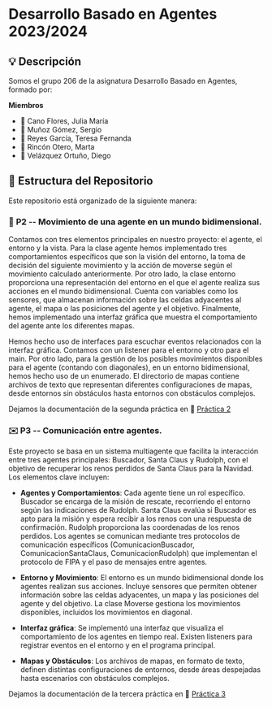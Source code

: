 # Desarrollo Basado en Agentes   2023/2024
## :bulb: Descripción 

Somos el grupo 206 de la asignatura Desarrollo Basado en Agentes, formado por:

**Miembros**

- :bust_in_silhouette: Cano Flores, Julia María 
- :bust_in_silhouette: Muñoz Gómez, Sergio 
- :bust_in_silhouette: Reyes García, Teresa Fernanda
- :bust_in_silhouette: Rincón Otero, Marta
- :bust_in_silhouette: Velázquez Ortuño, Diego

## :file_folder: Estructura del Repositorio

Este repositorio está organizado de la siguiente manera:

### :pushpin: **P2** -- Movimiento de una agente en un mundo bidimensional.

Contamos con tres elementos principales en nuestro proyecto: el agente, el entorno y la vista. Para la clase agente hemos implementado tres comportamientos específicos que son la visión del entorno, la toma de decisión del siguiente movimiento y la acción de moverse según el movimiento calculado anteriormente. Por otro lado, la clase entorno proporciona una representación del entorno en el que el agente realiza sus acciones en el mundo bidimensional. Cuenta con variables como los sensores, que almacenan información sobre las celdas adyacentes al agente, el mapa o las posiciones del agente y el objetivo. Finalmente, hemos implementado una interfaz gráfica que muestra el comportamiento del agente ante los diferentes mapas.

Hemos hecho uso de interfaces para escuchar eventos relacionados con la interfaz gráfica. Contamos con un listener para el entorno y otro para el main. Por otro lado, para la gestión de los posibles movimientos disponibles para el agente (contando con diagonales), en un entorno bidimensional, hemos hecho uso de un enumerado. El directorio de mapas contiene archivos de texto que representan diferentes configuraciones de mapas, desde entornos sin obstáculos hasta entornos con obstáculos complejos.

Dejamos la documentación de la segunda práctica en :scroll: [Práctica 2](P2/Documentación/Memoria_P2.pdf)

### :envelope: **P3** -- Comunicación entre agentes.

Este proyecto se basa en un sistema multiagente que facilita la interacción entre tres agentes principales: Buscador, Santa Claus y Rudolph, con el objetivo de recuperar los renos perdidos de Santa Claus para la Navidad. Los elementos clave incluyen:

- **Agentes y Comportamientos**: Cada agente tiene un rol específico. Buscador se encarga de la misión de rescate, recorriendo el entorno según las indicaciones de Rudolph. Santa Claus evalúa si Buscador es apto para la misión y espera recibir a los renos con una respuesta de confirmación. Rudolph proporciona las coordenadas de los renos perdidos. Los agentes se comunican mediante tres protocolos de comunicación específicos (ComunicacionBuscador, ComunicacionSantaClaus, ComunicacionRudolph) que implementan el protocolo de FIPA y el paso de mensajes entre agentes.

- **Entorno y Movimiento**: El entorno es un mundo bidimensional donde los agentes realizan sus acciones. Incluye sensores que permiten obtener información sobre las celdas adyacentes, un mapa y las posiciones del agente y del objetivo. La clase Moverse gestiona los movimientos disponibles, incluidos los movimientos en diagonal.

- **Interfaz gráfica**: Se implementó una interfaz que visualiza el comportamiento de los agentes en tiempo real. Existen listeners para registrar eventos en el entorno y en el programa principal.

- **Mapas y Obstáculos**: Los archivos de mapas, en formato de texto, definen distintas configuraciones de entornos, desde áreas despejadas hasta escenarios con obstáculos complejos.

Dejamos la documentación de la tercera práctica en :scroll: [Práctica 3](P3/Documentación/Memoria_P3.pdf)
